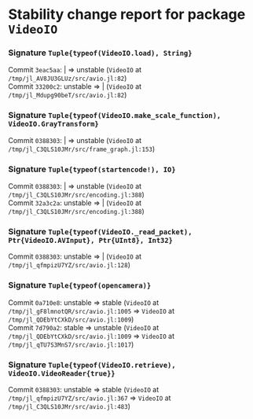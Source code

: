 # Stability change report for package `VideoIO`

### Signature `Tuple{typeof(VideoIO.load), String}`

Commit `3eac5aa`: | => unstable (`VideoIO` at `/tmp/jl_AV8JU3GLUz/src/avio.jl:82`)  
Commit `33200c2`: unstable => | (`VideoIO` at `/tmp/jl_Mdupg90beT/src/avio.jl:82`)  

### Signature `Tuple{typeof(VideoIO.make_scale_function), VideoIO.GrayTransform}`

Commit `0388303`: | => unstable (`VideoIO` at `/tmp/jl_C3QLS10JMr/src/frame_graph.jl:153`)  

### Signature `Tuple{typeof(startencode!), IO}`

Commit `0388303`: | => unstable (`VideoIO` at `/tmp/jl_C3QLS10JMr/src/encoding.jl:388`)  
Commit `32a3c2a`: unstable => | (`VideoIO` at `/tmp/jl_C3QLS10JMr/src/encoding.jl:388`)  

### Signature `Tuple{typeof(VideoIO._read_packet), Ptr{VideoIO.AVInput}, Ptr{UInt8}, Int32}`

Commit `0388303`: unstable => | (`VideoIO` at `/tmp/jl_qfmpizU7YZ/src/avio.jl:128`)  

### Signature `Tuple{typeof(opencamera)}`

Commit `0a710e8`: unstable => stable (`VideoIO` at `/tmp/jl_gF8lmnotQR/src/avio.jl:1005` => `VideoIO` at `/tmp/jl_QDEbYtCXkD/src/avio.jl:1009`)  
Commit `7d790a2`: stable => unstable (`VideoIO` at `/tmp/jl_QDEbYtCXkD/src/avio.jl:1009` => `VideoIO` at `/tmp/jl_qTU7S3MnS7/src/avio.jl:1017`)  

### Signature `Tuple{typeof(VideoIO.retrieve), VideoIO.VideoReader{true}}`

Commit `0388303`: unstable => stable (`VideoIO` at `/tmp/jl_qfmpizU7YZ/src/avio.jl:367` => `VideoIO` at `/tmp/jl_C3QLS10JMr/src/avio.jl:483`)  

